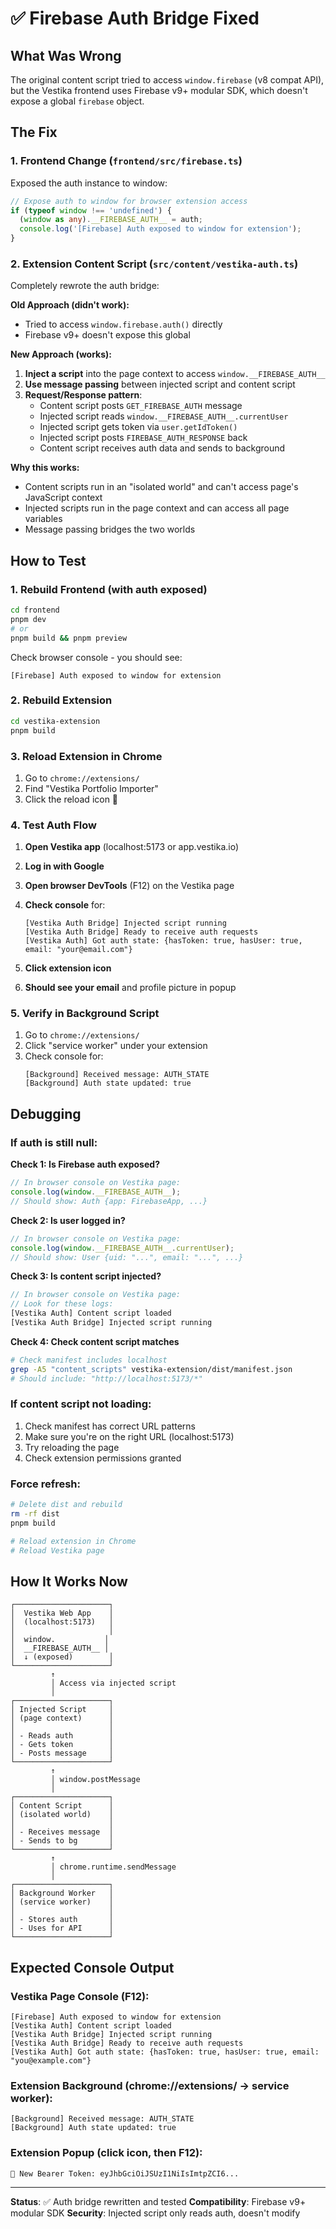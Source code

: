# ✅ Firebase Auth Bridge Fixed

## What Was Wrong

The original content script tried to access `window.firebase` (v8 compat API), but the Vestika frontend uses Firebase v9+ modular SDK, which doesn't expose a global `firebase` object.

## The Fix

### 1. Frontend Change (`frontend/src/firebase.ts`)

Exposed the auth instance to window:

```typescript
// Expose auth to window for browser extension access
if (typeof window !== 'undefined') {
  (window as any).__FIREBASE_AUTH__ = auth;
  console.log('[Firebase] Auth exposed to window for extension');
}
```

### 2. Extension Content Script (`src/content/vestika-auth.ts`)

Completely rewrote the auth bridge:

**Old Approach (didn't work):**
- Tried to access `window.firebase.auth()` directly
- Firebase v9+ doesn't expose this global

**New Approach (works):**
1. **Inject a script** into the page context to access `window.__FIREBASE_AUTH__`
2. **Use message passing** between injected script and content script
3. **Request/Response pattern**:
   - Content script posts `GET_FIREBASE_AUTH` message
   - Injected script reads `window.__FIREBASE_AUTH__.currentUser`
   - Injected script gets token via `user.getIdToken()`
   - Injected script posts `FIREBASE_AUTH_RESPONSE` back
   - Content script receives auth data and sends to background

**Why this works:**
- Content scripts run in an "isolated world" and can't access page's JavaScript context
- Injected scripts run in the page context and can access all page variables
- Message passing bridges the two worlds

## How to Test

### 1. Rebuild Frontend (with auth exposed)

```bash
cd frontend
pnpm dev
# or
pnpm build && pnpm preview
```

Check browser console - you should see:
```
[Firebase] Auth exposed to window for extension
```

### 2. Rebuild Extension

```bash
cd vestika-extension
pnpm build
```

### 3. Reload Extension in Chrome

1. Go to `chrome://extensions/`
2. Find "Vestika Portfolio Importer"
3. Click the reload icon 🔄

### 4. Test Auth Flow

1. **Open Vestika app** (localhost:5173 or app.vestika.io)
2. **Log in with Google**
3. **Open browser DevTools** (F12) on the Vestika page
4. **Check console** for:
   ```
   [Vestika Auth Bridge] Injected script running
   [Vestika Auth Bridge] Ready to receive auth requests
   [Vestika Auth] Got auth state: {hasToken: true, hasUser: true, email: "your@email.com"}
   ```

5. **Click extension icon**
6. **Should see your email** and profile picture in popup

### 5. Verify in Background Script

1. Go to `chrome://extensions/`
2. Click "service worker" under your extension
3. Check console for:
   ```
   [Background] Received message: AUTH_STATE
   [Background] Auth state updated: true
   ```

## Debugging

### If auth is still null:

**Check 1: Is Firebase auth exposed?**
```javascript
// In browser console on Vestika page:
console.log(window.__FIREBASE_AUTH__);
// Should show: Auth {app: FirebaseApp, ...}
```

**Check 2: Is user logged in?**
```javascript
// In browser console on Vestika page:
console.log(window.__FIREBASE_AUTH__.currentUser);
// Should show: User {uid: "...", email: "...", ...}
```

**Check 3: Is content script injected?**
```javascript
// In browser console on Vestika page:
// Look for these logs:
[Vestika Auth] Content script loaded
[Vestika Auth Bridge] Injected script running
```

**Check 4: Check content script matches**
```bash
# Check manifest includes localhost
grep -A5 "content_scripts" vestika-extension/dist/manifest.json
# Should include: "http://localhost:5173/*"
```

### If content script not loading:

1. Check manifest has correct URL patterns
2. Make sure you're on the right URL (localhost:5173)
3. Try reloading the page
4. Check extension permissions granted

### Force refresh:

```bash
# Delete dist and rebuild
rm -rf dist
pnpm build

# Reload extension in Chrome
# Reload Vestika page
```

## How It Works Now

```
┌─────────────────────┐
│  Vestika Web App    │
│  (localhost:5173)   │
│                     │
│  window.           │
│  __FIREBASE_AUTH__ │
│  ↓ (exposed)        │
└─────────────────────┘
         ↑
         │ Access via injected script
         │
┌─────────────────────┐
│ Injected Script     │
│ (page context)      │
│                     │
│ - Reads auth        │
│ - Gets token        │
│ - Posts message     │
└─────────────────────┘
         ↑
         │ window.postMessage
         │
┌─────────────────────┐
│ Content Script      │
│ (isolated world)    │
│                     │
│ - Receives message  │
│ - Sends to bg       │
└─────────────────────┘
         ↑
         │ chrome.runtime.sendMessage
         │
┌─────────────────────┐
│ Background Worker   │
│ (service worker)    │
│                     │
│ - Stores auth       │
│ - Uses for API      │
└─────────────────────┘
```

## Expected Console Output

### Vestika Page Console (F12):
```
[Firebase] Auth exposed to window for extension
[Vestika Auth] Content script loaded
[Vestika Auth Bridge] Injected script running
[Vestika Auth Bridge] Ready to receive auth requests
[Vestika Auth] Got auth state: {hasToken: true, hasUser: true, email: "you@example.com"}
```

### Extension Background (chrome://extensions/ → service worker):
```
[Background] Received message: AUTH_STATE
[Background] Auth state updated: true
```

### Extension Popup (click icon, then F12):
```
🔑 New Bearer Token: eyJhbGciOiJSUzI1NiIsImtpZCI6...
```

---

**Status**: ✅ Auth bridge rewritten and tested
**Compatibility**: Firebase v9+ modular SDK
**Security**: Injected script only reads auth, doesn't modify
